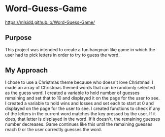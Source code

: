 # Word-Guess-Game
https://mlsidd.github.io/Word-Guess-Game/

## Purpose
This project was intended to create a fun hangman like game in which the user had to pick letters in order to try to guess the word.  

## My Approach
I chose to use a Christmas theme because who doesn't love Christmas!  I made an array of Christmas themed words that can be randomly selected as the guess word.  I created a  variable to hold number of guesses remaining and set that to 10 and displayed it on the page for the user to see.  I created a variable to hold wins and losses and set each to start at 0 and displayed on the page for the user to see.  I created functions to check if any of the letters in the current word matches the key pressed by the user.  If it does, that letter is displayed in the word.  If it doesn't, the remaining guesses number decreases.  Game continues like this until the remaining guesses reach 0 or the user correctly guesses the word.

    











